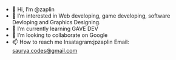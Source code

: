 - 👋 Hi, I’m @zaplin
- 👀 I’m interested in Web developing, game developing, software Devloping and Graphics Designing.
- 🌱 I’m currently learning GAVE DEV
- 💞️ I’m looking to collaborate on Google
- 📫 How to reach me Insatagram:jpzaplin Email: saurya.codes@gmail.com

<!---
codersaurya125/codersaurya125 is a ✨ special ✨ repository because its `README.md` (this file) appears on your GitHub profile.
You can click the Preview link to take a look at your changes.
--->
